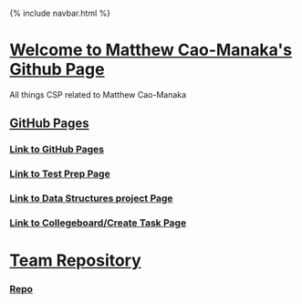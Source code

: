 {% include navbar.html %}


# <u> Welcome to Matthew Cao-Manaka's Github Page </u>
All things CSP related to Matthew Cao-Manaka

## <u>GitHub Pages</u>

### [Link to GitHub Pages](https://pqhantom.github.io/Tri-3-Matthew-Cao-Manaka)
### [Link to Test Prep Page](https://pqhantom.github.io/Tri-3-Matthew-Cao-Manaka/testprep)
### [Link to Data Structures project Page](https://pqhantom.github.io/Tri-3-Matthew-Cao-Manaka/datastructures)
### [Link to Collegeboard/Create Task Page](https://pqhantom.github.io/Tri-3-Matthew-Cao-Manaka/collegeboard)

# <u> Team Repository</u>

### [Repo](https://github.com/NinjaBreadLord/grup-grass)